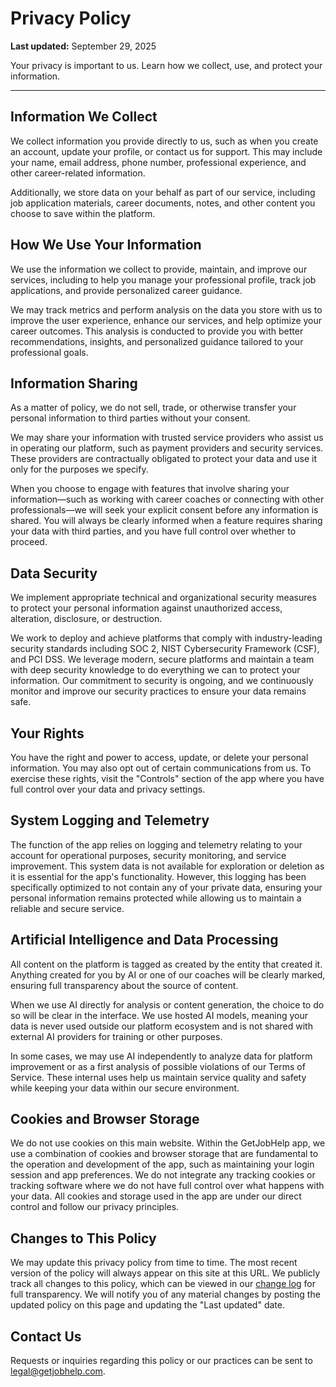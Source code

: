 # Privacy Policy

**Last updated:** September 29, 2025

Your privacy is important to us. Learn how we collect, use, and protect your information.

---

## Information We Collect

We collect information you provide directly to us, such as when you create an account, update your profile, or contact us for support. This may include your name, email address, phone number, professional experience, and other career-related information.

Additionally, we store data on your behalf as part of our service, including job application materials, career documents, notes, and other content you choose to save within the platform.

## How We Use Your Information

We use the information we collect to provide, maintain, and improve our services, including to help you manage your professional profile, track job applications, and provide personalized career guidance.

We may track metrics and perform analysis on the data you store with us to improve the user experience, enhance our services, and help optimize your career outcomes. This analysis is conducted to provide you with better recommendations, insights, and personalized guidance tailored to your professional goals.

## Information Sharing

As a matter of policy, we do not sell, trade, or otherwise transfer your personal information to third parties without your consent.

We may share your information with trusted service providers who assist us in operating our platform, such as payment providers and security services. These providers are contractually obligated to protect your data and use it only for the purposes we specify.

When you choose to engage with features that involve sharing your information—such as working with career coaches or connecting with other professionals—we will seek your explicit consent before any information is shared. You will always be clearly informed when a feature requires sharing your data with third parties, and you have full control over whether to proceed.

## Data Security

We implement appropriate technical and organizational security measures to protect your personal information against unauthorized access, alteration, disclosure, or destruction.

We work to deploy and achieve platforms that comply with industry-leading security standards including SOC 2, NIST Cybersecurity Framework (CSF), and PCI DSS. We leverage modern, secure platforms and maintain a team with deep security knowledge to do everything we can to protect your information. Our commitment to security is ongoing, and we continuously monitor and improve our security practices to ensure your data remains safe.

## Your Rights

You have the right and power to access, update, or delete your personal information. You may also opt out of certain communications from us. To exercise these rights, visit the "Controls" section of the app where you have full control over your data and privacy settings.

## System Logging and Telemetry

The function of the app relies on logging and telemetry relating to your account for operational purposes, security monitoring, and service improvement. This system data is not available for exploration or deletion as it is essential for the app's functionality. However, this logging has been specifically optimized to not contain any of your private data, ensuring your personal information remains protected while allowing us to maintain a reliable and secure service.

## Artificial Intelligence and Data Processing

All content on the platform is tagged as created by the entity that created it. Anything created for you by AI or one of our coaches will be clearly marked, ensuring full transparency about the source of content.

When we use AI directly for analysis or content generation, the choice to do so will be clear in the interface. We use hosted AI models, meaning your data is never used outside our platform ecosystem and is not shared with external AI providers for training or other purposes.

In some cases, we may use AI independently to analyze data for platform improvement or as a first analysis of possible violations of our Terms of Service. These internal uses help us maintain service quality and safety while keeping your data within our secure environment.

## Cookies and Browser Storage

We do not use cookies on this main website. Within the GetJobHelp app, we use a combination of cookies and browser storage that are fundamental to the operation and development of the app, such as maintaining your login session and app preferences. We do not integrate any tracking cookies or tracking software where we do not have full control over what happens with your data. All cookies and storage used in the app are under our direct control and follow our privacy principles.

## Changes to This Policy

We may update this privacy policy from time to time. The most recent version of the policy will always appear on this site at this URL. We publicly track all changes to this policy, which can be viewed in our [change log](#) for full transparency. We will notify you of any material changes by posting the updated policy on this page and updating the "Last updated" date.

## Contact Us

Requests or inquiries regarding this policy or our practices can be sent to legal@getjobhelp.com.
